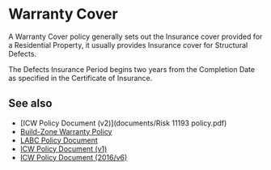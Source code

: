 # Warranty Cover

A Warranty Cover policy generally sets out the Insurance cover provided for a Residential Property, it usually provides
Insurance cover for Structural Defects.

The Defects Insurance Period begins two years from the Completion Date as specified in the Certificate of Insurance.

## See also

- [ICW Policy Document (v2)](documents/Risk 11193 policy.pdf)
- [Build-Zone Warranty Policy](https://www.newbuildinspections.com/wp-content/uploads/2016/06/build-zone-warranty-.pdf)
- [LABC Policy Document](https://www.labcwarranty.co.uk/media/1880/labc-prs-policy-v2.pdf)
- [ICW Policy Document (v1)](https://i-c-w.co.uk/wp-content/uploads/2017/08/ICW-Residential-Warranty-Policy-Version-1.pdf)
- [ICW Policy Document (2016/v6)](https://i-c-w.co.uk/wp-content/uploads/2016/03/Policy-Document-Residential-new-build-UK-V6.pdf)
